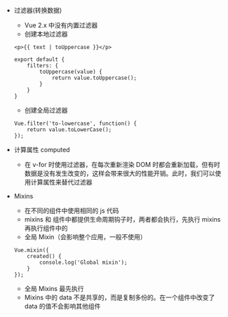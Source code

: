 * 过滤器(转换数据)
    * Vue 2.x 中没有内置过滤器
    * 创建本地过滤器
    ```
    <p>{{ text | toUppercase }}</p>

    export default {
        filters: {
            toUppercase(value) {
                return value.toUppercase();
            }
        }
    }
    ```
    * 创建全局过滤器
    ```
    Vue.filter('to-lowercase', function() {
        return value.toLowerCase();
    });
    ```

* 计算属性 computed
    * 在 v-for 时使用过滤器，在每次重新渲染 DOM 时都会重新加载，但有时数据是没有发生改变的，这样会带来很大的性能开销。此时，我们可以使用计算属性来替代过滤器

* Mixins
    * 在不同的组件中使用相同的 js 代码
    * mixins 和 组件中都提供生命周期钩子时，两者都会执行，先执行 mixins 再执行组件中的
    * 全局 Mixin（会影响整个应用，一般不使用）
    ```
    Vue.mixin({
        created() {
            console.log('Global mixin');
        }
    });
    ```
    * 全局 Mixins 最先执行
    * Mixins 中的 data 不是共享的，而是复制多份的。在一个组件中改变了 data 的值不会影响其他组件
